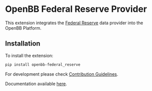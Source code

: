 # OpenBB Federal Reserve Provider

This extension integrates the [Federal Reserve](https://www.federalreserve.gov/data.htm) data provider into the OpenBB Platform.

## Installation

To install the extension:

```bash
pip install openbb-federal_reserve
```

For development please check [Contribution Guidelines](https://github.com/OpenBB-finance/OpenBBTerminal/blob/develop/openbb_platform/CONTRIBUTING.md).

Documentation available [here](https://docs.openbb.co/platform).
